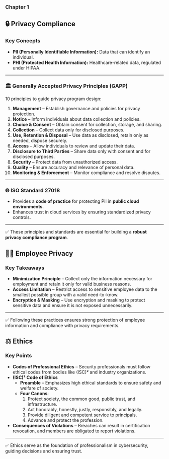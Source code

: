 ### Chapter 1
## 🔒 Privacy Compliance

### Key Concepts
- **PII (Personally Identifiable Information):** Data that can identify an individual.
- **PHI (Protected Health Information):** Healthcare-related data, regulated under HIPAA.

---

### 🏛️ Generally Accepted Privacy Principles (GAPP)
10 principles to guide privacy program design:

1. **Management** – Establish governance and policies for privacy protection.  
2. **Notice** – Inform individuals about data collection and policies.  
3. **Choice & Consent** – Obtain consent for collection, storage, and sharing.  
4. **Collection** – Collect data only for disclosed purposes.  
5. **Use, Retention & Disposal** – Use data as disclosed, retain only as needed, dispose securely.  
6. **Access** – Allow individuals to review and update their data.  
7. **Disclosure to Third Parties** – Share data only with consent and for disclosed purposes.  
8. **Security** – Protect data from unauthorized access.  
9. **Quality** – Ensure accuracy and relevance of personal data.  
10. **Monitoring & Enforcement** – Monitor compliance and resolve disputes.

---

### 🌐 ISO Standard 27018
- Provides a **code of practice** for protecting PII in **public cloud environments**.  
- Enhances trust in cloud services by ensuring standardized privacy controls.  

---

✅ These principles and standards are essential for building a **robust privacy compliance program**.  
## 🧑‍💼 Employee Privacy

### Key Takeaways
- **Minimization Principle** – Collect only the information necessary for employment and retain it only for valid business reasons.  
- **Access Limitation** – Restrict access to sensitive employee data to the smallest possible group with a valid need-to-know.  
- **Encryption & Masking** – Use encryption and masking to protect sensitive data and ensure it is not exposed unnecessarily.  

---

✅ Following these practices ensures strong protection of employee information and compliance with privacy requirements.  

## ⚖️ Ethics

### Key Points
- **Codes of Professional Ethics** – Security professionals must follow ethical codes from bodies like (ISC)² and industry organizations.  
- **(ISC)² Code of Ethics**  
  - **Preamble** – Emphasizes high ethical standards to ensure safety and welfare of society.  
  - **Four Canons**:  
    1. Protect society, the common good, public trust, and infrastructure.  
    2. Act honorably, honestly, justly, responsibly, and legally.  
    3. Provide diligent and competent service to principals.  
    4. Advance and protect the profession.  
- **Consequences of Violations** – Breaches can result in certification revocation, and members are obligated to report violations.  

---

✅ Ethics serve as the foundation of professionalism in cybersecurity, guiding decisions and ensuring trust.  
